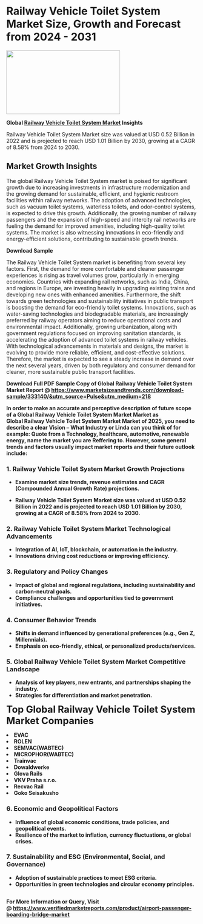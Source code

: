 <H1>Railway Vehicle Toilet System Market Size, Growth and Forecast from 2024 - 2031</H1><img class="aligncenter size-medium wp-image-584254" src="https://thirdeyenews.in/wp-content/uploads/2024/09/Global-Market-Research-300x168.jpeg" alt="" width="300" height="168" /><p><strong>Global&nbsp;<a href="https://www.marketsizeandtrends.com/download-sample/333140/&amp;utm_source=Pulse&amp;utm_medium=218">Railway Vehicle Toilet System Market</a> Insights</strong></p><p>Railway Vehicle Toilet System Market size was valued at USD 0.52 Billion in 2022 and is projected to reach USD 1.01 Billion by 2030, growing at a CAGR of 8.58% from 2024 to 2030.</p><p><h2>Market Growth Insights</h2> <p>The global Railway Vehicle Toilet System market is poised for significant growth due to increasing investments in infrastructure modernization and the growing demand for sustainable, efficient, and hygienic restroom facilities within railway networks. The adoption of advanced technologies, such as vacuum toilet systems, waterless toilets, and odor-control systems, is expected to drive this growth. Additionally, the growing number of railway passengers and the expansion of high-speed and intercity rail networks are fueling the demand for improved amenities, including high-quality toilet systems. The market is also witnessing innovations in eco-friendly and energy-efficient solutions, contributing to sustainable growth trends.</p> <p><strong>Download Sample</strong></p> <p>The Railway Vehicle Toilet System market is benefiting from several key factors. First, the demand for more comfortable and cleaner passenger experiences is rising as travel volumes grow, particularly in emerging economies. Countries with expanding rail networks, such as India, China, and regions in Europe, are investing heavily in upgrading existing trains and developing new ones with enhanced amenities. Furthermore, the shift towards green technologies and sustainability initiatives in public transport is boosting the demand for eco-friendly toilet systems. Innovations, such as water-saving technologies and biodegradable materials, are increasingly preferred by railway operators aiming to reduce operational costs and environmental impact. Additionally, growing urbanization, along with government regulations focused on improving sanitation standards, is accelerating the adoption of advanced toilet systems in railway vehicles. With technological advancements in materials and designs, the market is evolving to provide more reliable, efficient, and cost-effective solutions. Therefore, the market is expected to see a steady increase in demand over the next several years, driven by both regulatory and consumer demand for cleaner, more sustainable public transport facilities.</p> <p><strong></p><p><span class=""><strong>Download Full PDF Sample Copy of Global Railway Vehicle Toilet System Market Report</strong> @ <a href="https://www.marketsizeandtrends.com/download-sample/333140/&amp;utm_source=Pulse&amp;utm_medium=218" target="_blank">https://www.marketsizeandtrends.com/download-sample/333140/&amp;utm_source=Pulse&amp;utm_medium=218</a></span></p><p>In order to make an accurate and perceptive description of future scope of a Global&nbsp;Railway Vehicle Toilet System Market Market as Global&nbsp;Railway Vehicle Toilet System Market Market of 2025, you need to describe a clear Vision &ndash; What Industry or Linda can you think of for example: Quote from a Technology, healthcare, automotive, renewable energy, name the market you are Reffering to. However, some general trends and factors usually impact market reports and their future outlook include:</p><h3>1.&nbsp;<strong>Railway Vehicle Toilet System Market Growth Projections</strong></h3><ul><li>Examine market size trends, revenue estimates and CAGR (Compounded Annual Growth Rate) projections.</li><li><p>Railway Vehicle Toilet System Market size was valued at USD 0.52 Billion in 2022 and is projected to reach USD 1.01 Billion by 2030, growing at a CAGR of 8.58% from 2024 to 2030.</p></li></ul><h3>2.&nbsp;<strong>Railway Vehicle Toilet System Market Technological Advancements</strong></h3><ul><li>Integration of AI, IoT, blockchain, or automation in the industry.</li><li>Innovations driving cost reductions or improving efficiency.</li></ul><h3>3.&nbsp;<strong>Regulatory and Policy Changes</strong></h3><ul><li>Impact of global and regional regulations, including sustainability and carbon-neutral goals.</li><li>Compliance challenges and opportunities tied to government initiatives.</li></ul><h3>4.&nbsp;<strong>Consumer Behavior Trends</strong></h3><ul><li>Shifts in demand influenced by generational preferences (e.g., Gen Z, Millennials).</li><li>Emphasis on eco-friendly, ethical, or personalized products/services.</li></ul><h3>5.&nbsp;<strong>Global Railway Vehicle Toilet System Market Competitive Landscape</strong></h3><ul><li>Analysis of key players, new entrants, and partnerships shaping the industry.</li><li>Strategies for differentiation and market penetration.</li></ul><p data-pm-slice="1 1 []"><span style="color: inherit; font-family: inherit; font-size: 25px;">Top Global Railway Vehicle Toilet System Market Companies</span></p><div class="" data-test-id=""><p><li>EVAC</li><li> ROLEN</li><li> SEMVAC(WABTEC)</li><li> MICROPHOR(WABTEC)</li><li> Trainvac</li><li> Dowaldwerke</li><li> Glova Rails</li><li> VKV Praha s.r.o.</li><li> Recvac Rail</li><li> Goko Seisakusho</li></p></div><h3>6.&nbsp;<strong>Economic and Geopolitical Factors</strong></h3><ul><li>Influence of global economic conditions, trade policies, and geopolitical events.</li><li>Resilience of the market to inflation, currency fluctuations, or global crises.</li></ul><h3>7.&nbsp;<strong>Sustainability and ESG (Environmental, Social, and Governance)</strong></h3><ul><li>Adoption of sustainable practices to meet ESG criteria.</li><li>Opportunities in green technologies and circular economy principles.</li></ul><h2><strong style="font-size: 14px;">For More Information or Query, Visit @&nbsp;</strong><a style="background-color: #ffffff; font-size: 14px;" href="https://www.marketsizeandtrends.com/report/railway-vehicle-toilet-system-market/" target="_blank">https://www.verifiedmarketreports.com/product/airport-passenger-boarding-bridge-market</a></h2>
